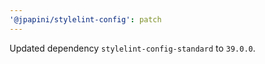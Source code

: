 ```yaml
---
'@jpapini/stylelint-config': patch
---
```


Updated dependency `stylelint-config-standard` to `39.0.0`.
